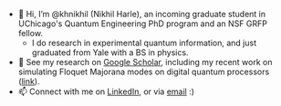 - 👋 Hi, I’m @khnikhil (Nikhil Harle), an incoming graduate student in UChicago's Quantum Engineering PhD program and an NSF GRFP fellow. 
    - I do research in experimental quantum information, and just graduated from Yale with a BS in physics.
- 🌱 See my research on [Google Scholar](https://scholar.google.com/citations?user=KiAwX-8AAAAJ&hl=en&oi=ao), including my recent work on simulating Floquet Majorana modes on digital quantum processors ([link](https://www.nature.com/articles/s41467-023-37725-0)).
- 📫 Connect with me on [LinkedIn](https://www.linkedin.com/in/nikhil-harle-9b8a2520b/), or via [email](mailto:nharle@uchicago.edu) :)

<!---
khnikhil/khnikhil is a ✨ special ✨ repository because its `README.md` (this file) appears on your GitHub profile.
You can click the Preview link to take a look at your changes.
--->
